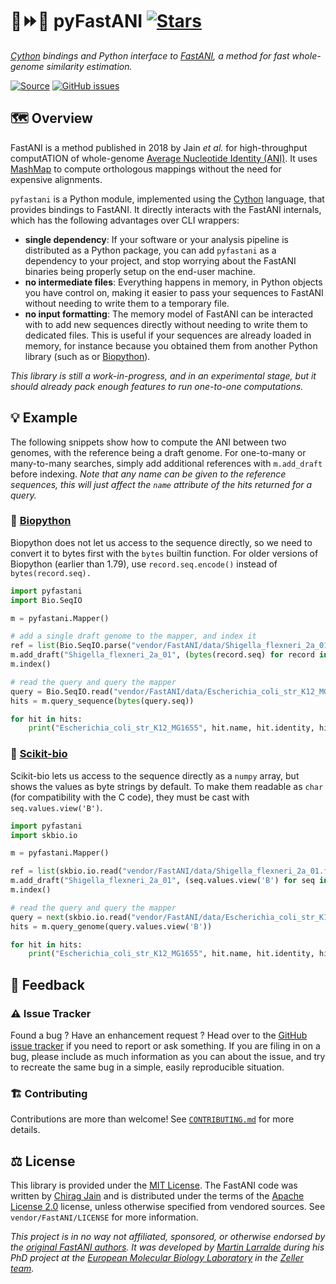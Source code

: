 # 🐍⏩🧬 pyFastANI [![Stars](https://img.shields.io/github/stars/althonos/pyfastani.svg?style=social&maxAge=3600&label=Star)](https://github.com/althonos/pyfastani/stargazers)

*[Cython](https://cython.org/) bindings and Python interface to [FastANI](https://github.com/ParBLiSS/FastANI/), a method for fast whole-genome similarity estimation.*

[![Source](https://img.shields.io/badge/source-GitHub-303030.svg?maxAge=2678400&style=flat-square)](https://github.com/althonos/pyfastani/)
[![GitHub issues](https://img.shields.io/github/issues/althonos/pyfastani.svg?style=flat-square&maxAge=600)](https://github.com/althonos/pyfastani/issues)

## 🗺️ Overview

FastANI is a method published in 2018 by Jain *et al.* for high-throughput
computATION of whole-genome [Average Nucleotide Identity (ANI)](https://img.jgi.doe.gov/docs/ANI.pdf).
It uses [MashMap](https://github.com/marbl/MashMap) to compute orthologous mappings
without the need for expensive alignments.


`pyfastani` is a Python module, implemented using the [Cython](https://cython.org/)
language, that provides bindings to FastANI. It directly interacts with the
FastANI internals, which has the following advantages over CLI wrappers:

- **single dependency**: If your software or your analysis pipeline is
  distributed as a Python package, you can add `pyfastani` as a dependency to
  your project, and stop worrying about the FastANI binaries being properly
  setup on the end-user machine.
- **no intermediate files**: Everything happens in memory, in Python objects
  you have control on, making it easier to pass your sequences to FastANI
  without needing to write them to a temporary file.
- **no input formatting**: The memory model of FastANI can be interacted with
  to add new sequences directly without needing to write them to dedicated
  files. This is useful if your sequences are already loaded in memory,
  for instance because you obtained them from another Python library (such as
  or [Biopython](https://biopython.org/)).

*This library is still a work-in-progress, and in an experimental stage,
but it should already pack enough features to run one-to-one computations.*


## 💡 Example

The following snippets show how to compute the ANI between two genomes,
with the reference being a draft genome. For one-to-many or many-to-many
searches, simply add additional references with `m.add_draft` before indexing.
*Note that any name can be given to the reference sequences, this will just
affect the `name` attribute of the hits returned for a query.*

### 🔬 [Biopython](https://github.com/biopython/biopython)

Biopython does not let us access to the sequence directly, so we need to
convert it to bytes first with the `bytes` builtin function. For older
versions of Biopython (earlier than 1.79), use `record.seq.encode()`
instead of `bytes(record.seq).`

```python
import pyfastani
import Bio.SeqIO

m = pyfastani.Mapper()

# add a single draft genome to the mapper, and index it
ref = list(Bio.SeqIO.parse("vendor/FastANI/data/Shigella_flexneri_2a_01.fna", "fasta"))
m.add_draft("Shigella_flexneri_2a_01", (bytes(record.seq) for record in ref))
m.index()

# read the query and query the mapper
query = Bio.SeqIO.read("vendor/FastANI/data/Escherichia_coli_str_K12_MG1655.fna", "fasta")
hits = m.query_sequence(bytes(query.seq))

for hit in hits:
    print("Escherichia_coli_str_K12_MG1655", hit.name, hit.identity, hit.matches, hit.fragments)
```

### 🧪 [Scikit-bio](https://github.com/biocore/scikit-bio)

Scikit-bio lets us access to the sequence directly as a `numpy` array, but
shows the values as byte strings by default. To make them readable as
`char` (for compatibility with the C code), they must be cast with
`seq.values.view('B')`.

```python
import pyfastani
import skbio.io

m = pyfastani.Mapper()

ref = list(skbio.io.read("vendor/FastANI/data/Shigella_flexneri_2a_01.fna", "fasta"))
m.add_draft("Shigella_flexneri_2a_01", (seq.values.view('B') for seq in ref))
m.index()

# read the query and query the mapper
query = next(skbio.io.read("vendor/FastANI/data/Escherichia_coli_str_K12_MG1655.fna", "fasta"))
hits = m.query_genome(query.values.view('B'))

for hit in hits:
    print("Escherichia_coli_str_K12_MG1655", hit.name, hit.identity, hit.matches, hit.fragments)
```

## 💭 Feedback

### ⚠️ Issue Tracker

Found a bug ? Have an enhancement request ? Head over to the [GitHub issue
tracker](https://github.com/althonos/pyFastANI/issues) if you need to report
or ask something. If you are filing in on a bug, please include as much
information as you can about the issue, and try to recreate the same bug
in a simple, easily reproducible situation.

### 🏗️ Contributing

Contributions are more than welcome! See
[`CONTRIBUTING.md`](https://github.com/althonos/pyFastANI/blob/master/CONTRIBUTING.md)
for more details.


## ⚖️ License

This library is provided under the [MIT License](https://choosealicense.com/licenses/mit/).
The FastANI code was written by [Chirag Jain](https://github.com/cjain7)
and is distributed under the terms of the
[Apache License 2.0](https://choosealicense.com/licenses/apache-2.0/) license,
unless otherwise specified from vendored sources.
See `vendor/FastANI/LICENSE` for more information.

*This project is in no way not affiliated, sponsored, or otherwise endorsed
by the [original FastANI authors](https://github.com/cjain7). It was developed by
[Martin Larralde](https://github.com/althonos/) during his PhD project
at the [European Molecular Biology Laboratory](https://www.embl.de/) in
the [Zeller team](https://github.com/zellerlab).*
